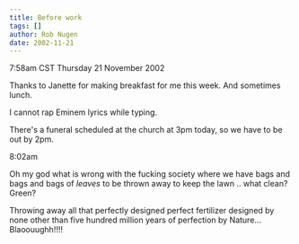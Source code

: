```yaml
---
title: Before work
tags: []
author: Rob Nugen
date: 2002-11-21
---
```


<p class=date>7:58am CST Thursday 21 November 2002</p>

<p>Thanks to Janette for making breakfast for me this week.  And
sometimes lunch.</p>

<p>I cannot rap Eminem lyrics while typing.</p>

<p>There's a funeral scheduled at the church at 3pm today, so we have
to be out by 2pm.</p>

<p class=date>8:02am</p>

<p>Oh my god what is wrong with the fucking society where we have bags
and bags and bags of <em>leaves</em> to be thrown away to keep the
lawn ..  what clean?  Green?</p>

<p>Throwing away all that perfectly designed perfect fertilizer
designed by none other than five hundred million years of perfection
by Nature... Blaoouughh!!!!</p>
